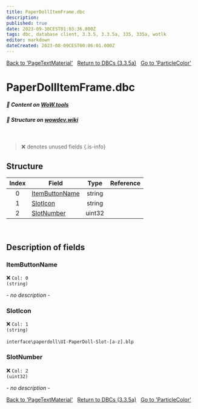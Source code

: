 ```yaml
---
title: PaperDollItemFrame.dbc
description:
published: true
date: 2023-09-30CEST01:03:36.000Z
tags: dbc, database client, 3.3.5, 3.3.5a, 335, 335a, wotlk
editor: markdown
dateCreated: 2023-08-09CEST00:06:01.000Z
---
```

<a href="https://trinitycore.info/files/DBC/335/pagetextmaterial" class="mt-5 v-btn v-btn--depressed v-btn--flat v-btn--outlined theme--light v-size--default darkblue--text text--lighten-3"><span class="v-btn__content"><i aria-hidden="true" class="v-icon notranslate v-icon--left mdi mdi-arrow-left theme--light"></i><span>Back to 'PageTextMaterial'</span></span></a>&nbsp;&nbsp;&nbsp;<a href="https://trinitycore.info/files/DBC/335/DBC" class="mt-5 v-btn v-btn--depressed v-btn--flat v-btn--outlined theme--light v-size--default darkblue--text text--lighten-3"><span class="v-btn__content"><i aria-hidden="true" class="v-icon notranslate v-icon--left mdi mdi-home-outline theme--light"></i><span>Return to DBCs (3.3.5a)</span></span></a>&nbsp;&nbsp;&nbsp;<a href="https://trinitycore.info/files/DBC/335/particlecolor" class="mt-5 v-btn v-btn--depressed v-btn--flat v-btn--outlined theme--light v-size--default darkblue--text text--lighten-3"><span class="v-btn__content"><span>Go to 'ParticleColor'</span><i aria-hidden="true" class="v-icon notranslate v-icon--right mdi mdi-arrow-right theme--light"></i></span></a>

# PaperDollItemFrame.dbc
##### :open_book: Content on [WoW.tools](https://wow.tools/dbc/?dbc=paperdollitemframe&build=3.3.5.12340)
##### :pencil: Structure on [wowdev.wiki](https://wowdev.wiki/DB/PaperDollItemFrame)
&nbsp;

> :x: denotes unused fields
{.is-info}


## Structure

| Index | Field | Type | Reference |
| :---: | --- | :---: | --- |
| 0 | [ItemButtonName](#itembuttonname) | string |  |
| 1 | [SlotIcon](#sloticon) | string |  |
| 2 | [SlotNumber](#slotnumber) | uint32 |  |
&nbsp;
## Description of fields

### ItemButtonName
:x: <code>Col: 0 (string)</code>

*- no description -*
&nbsp;

### SlotIcon
:x: <code>Col: 1 (string)</code>

`interface\paperdoll\UI-PaperDoll-Slot-[a-z].blp`
&nbsp;

### SlotNumber
:x: <code>Col: 2 (uint32)</code>

*- no description -*
&nbsp;

<a href="https://trinitycore.info/files/DBC/335/pagetextmaterial" class="mt-5 v-btn v-btn--depressed v-btn--flat v-btn--outlined theme--light v-size--default darkblue--text text--lighten-3"><span class="v-btn__content"><i aria-hidden="true" class="v-icon notranslate v-icon--left mdi mdi-arrow-left theme--light"></i><span>Back to 'PageTextMaterial'</span></span></a>&nbsp;&nbsp;&nbsp;<a href="https://trinitycore.info/files/DBC/335/DBC" class="mt-5 v-btn v-btn--depressed v-btn--flat v-btn--outlined theme--light v-size--default darkblue--text text--lighten-3"><span class="v-btn__content"><i aria-hidden="true" class="v-icon notranslate v-icon--left mdi mdi-home-outline theme--light"></i><span>Return to DBCs (3.3.5a)</span></span></a>&nbsp;&nbsp;&nbsp;<a href="https://trinitycore.info/files/DBC/335/particlecolor" class="mt-5 v-btn v-btn--depressed v-btn--flat v-btn--outlined theme--light v-size--default darkblue--text text--lighten-3"><span class="v-btn__content"><span>Go to 'ParticleColor'</span><i aria-hidden="true" class="v-icon notranslate v-icon--right mdi mdi-arrow-right theme--light"></i></span></a>
